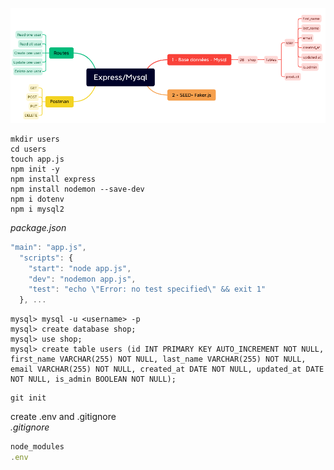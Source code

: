 ![scheme of project](./schema.png)

```
mkdir users
cd users
touch app.js
npm init -y
npm install express
npm install nodemon --save-dev
npm i dotenv
npm i mysql2
```
_package.json_

```js
"main": "app.js",
  "scripts": {
    "start": "node app.js",
    "dev": "nodemon app.js",
    "test": "echo \"Error: no test specified\" && exit 1"
  }, ...
```

```
mysql> mysql -u <username> -p
mysql> create database shop;
mysql> use shop;
mysql> create table users (id INT PRIMARY KEY AUTO_INCREMENT NOT NULL, first_name VARCHAR(255) NOT NULL, last_name VARCHAR(255) NOT NULL, email VARCHAR(255) NOT NULL, created_at DATE NOT NULL, updated_at DATE NOT NULL, is_admin BOOLEAN NOT NULL);
```

```
git init
```

create .env and .gitignore <br />
*.gitignore*
```js
node_modules
.env
```
